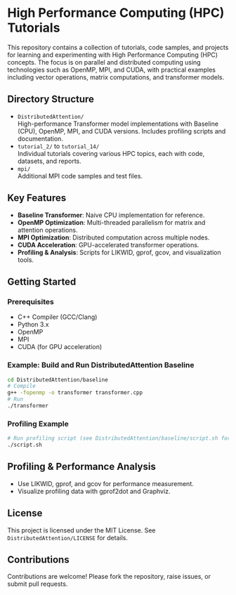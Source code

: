 # High Performance Computing (HPC) Tutorials

This repository contains a collection of tutorials, code samples, and projects for learning and experimenting with High Performance Computing (HPC) concepts. The focus is on parallel and distributed computing using technologies such as OpenMP, MPI, and CUDA, with practical examples including vector operations, matrix computations, and transformer models.

## Directory Structure

- `DistributedAttention/`  
  High-performance Transformer model implementations with Baseline (CPU), OpenMP, MPI, and CUDA versions. Includes profiling scripts and documentation.
- `tutorial_2/` to `tutorial_14/`  
  Individual tutorials covering various HPC topics, each with code, datasets, and reports.
- `mpi/`  
  Additional MPI code samples and test files.

## Key Features

- **Baseline Transformer**: Naive CPU implementation for reference.
- **OpenMP Optimization**: Multi-threaded parallelism for matrix and attention operations.
- **MPI Optimization**: Distributed computation across multiple nodes.
- **CUDA Acceleration**: GPU-accelerated transformer operations.
- **Profiling & Analysis**: Scripts for LIKWID, gprof, gcov, and visualization tools.

## Getting Started

### Prerequisites
- C++ Compiler (GCC/Clang)
- Python 3.x
- OpenMP
- MPI
- CUDA (for GPU acceleration)

### Example: Build and Run DistributedAttention Baseline
```sh
cd DistributedAttention/baseline
# Compile
g++ -fopenmp -o transformer transformer.cpp
# Run
./transformer
```

### Profiling Example
```sh
# Run profiling script (see DistributedAttention/baseline/script.sh for details)
./script.sh
```

## Profiling & Performance Analysis
- Use LIKWID, gprof, and gcov for performance measurement.
- Visualize profiling data with gprof2dot and Graphviz.

## License
This project is licensed under the MIT License. See `DistributedAttention/LICENSE` for details.

## Contributions
Contributions are welcome! Please fork the repository, raise issues, or submit pull requests.
